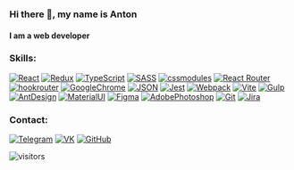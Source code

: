 ### Hi there 👋, my name is Anton

#### I am a web developer

### Skills:

[![React](https://shields.io/badge/-React-282c34?logo=react&style=for-the-badge)](https://reactjs.org/) [![Redux](https://shields.io/badge/-redux-764ABC?logo=redux&style=for-the-badge)](https://redux.js.org/) [![TypeScript](https://shields.io/badge/-TypeScript-3178C6?logo=TypeScript&style=for-the-badge&logoColor=fefefe)](https://www.typescriptlang.org/) [![SASS](https://shields.io/badge/-SASS-282c34?logo=SASS&style=for-the-badge)](https://sass-lang.com/) [![cssmodules](https://shields.io/badge/-css_modules-1572B6?logo=css3&style=for-the-badge)](https://github.com/css-modules/css-modules) [![React Router](https://shields.io/badge/-React_Router-333333?logo=ReactRouter&style=for-the-badge)](https://reactrouter.com/) [![hookrouter](https://shields.io/badge/-hookrouter-000?style=for-the-badge)](https://github.com/Paratron/hookrouter) [![GoogleChrome](https://shields.io/badge/-Rest_API-F7DF1E?logo=GoogleChrome&style=for-the-badge&logoColor=222)](https://docs.github.com/en/rest/guides/getting-started-with-the-rest-api) [![JSON](https://shields.io/badge/-JSON-000?logo=JSON&style=for-the-badge&logoColor=40AEF0)](https://developer.mozilla.org/ru/docs/Learn/JavaScript/Objects/JSON) [![Jest](https://shields.io/badge/-Jest-333333?logo=Jest&style=for-the-badge)](https://jestjs.io/) [![Webpack](https://shields.io/badge/-Webpack-2b3a42?logo=webpack&style=for-the-badge)](https://webpack.js.org/) [![Vite](https://shields.io/badge/-Vite-646CFF?logo=Vite&style=for-the-badge&logoColor=fefefe)](https://vitejs.dev/guide/) [![Gulp](https://shields.io/badge/-Gulp-000?logo=Gulp&style=for-the-badge&logoColor=40AEF0)](https://gulpjs.com/) [![AntDesign](https://shields.io/badge/-AntDesign-0170FE?logo=AntDesign&style=for-the-badge)](https://ant.design/) [![MaterialUI](https://shields.io/badge/-Material_UI-0081CB?logo=MaterialUI&style=for-the-badge)](https://mui.com/ru/) [![Figma](https://shields.io/badge/-Figma-F24E1E?logo=figma&style=for-the-badge&logoColor=fff)](https://www.figma.com/) [![AdobePhotoshop](https://shields.io/badge/-Adobe_Photoshop-31A8FF?logo=AdobePhotoshop&style=for-the-badge&logoColor=fefefe)](https://www.adobe.com/ru/products/photoshop.html) [![Git](https://shields.io/badge/-Git-f0efe7?logo=git&style=for-the-badge)](https://git-scm.com/) [![Jira](https://shields.io/badge/-Jira-0052CC?logo=Jira&style=for-the-badge)](https://git-scm.com/)

### Contact:
[![Telegram](https://shields.io/badge/-Telegram-333?logo=Telegram&style=for-the-badge&logoColor=26A5E4)](https://t.me/antonlutsenko) [![VK](https://shields.io/badge/-VK-4680C2?logo=VK&style=for-the-badge&logoColor=fefefe)](https://vk.com/ant.luka) [![GitHub](https://shields.io/badge/-GitHub-333?logo=GitHub&style=for-the-badge&logoColor=fefefe)](https://github.com/antl-dev)

![visitors](https://visitor-badge.laobi.icu/badge?page_id=antldev.antldev)
